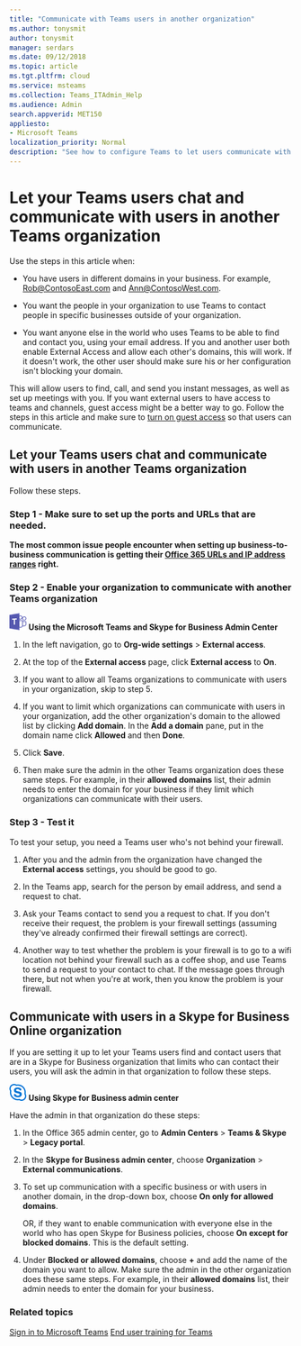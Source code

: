 ```yaml
---
title: "Communicate with Teams users in another organization"
ms.author: tonysmit
author: tonysmit
manager: serdars
ms.date: 09/12/2018
ms.topic: article
ms.tgt.pltfrm: cloud
ms.service: msteams
ms.collection: Teams_ITAdmin_Help
ms.audience: Admin
search.appverid: MET150
appliesto:
- Microsoft Teams
localization_priority: Normal
description: "See how to configure Teams to let users communicate with users in another organization."
---
```


# Let your Teams users chat and communicate with users in another Teams organization

Use the steps in this article when:
  
- You have users in different domains in your business. For example, Rob@ContosoEast.com and Ann@ContosoWest.com.
    
- You want the people in your organization to use Teams to contact people in specific businesses outside of your organization.
    
- You want anyone else in the world who uses Teams to be able to find and contact you, using your email address. If you and another user both enable External Access and allow each other's domains, this will work. If it doesn't work, the other user should make sure his or her configuration isn't blocking your domain.

This will allow users to find, call, and send you instant messages, as well as set up meetings with you. If you want external users to have access to teams and channels, guest access might be a better way to go. Follow the steps in this article and make sure to [turn on guest access](set-up-guests.md) so that users can communicate.

## Let your Teams users chat and communicate with users in another Teams organization

Follow these steps.

### Step 1 - Make sure to set up the ports and URLs that are needed.

**The most common issue people encounter when setting up business-to-business communication is getting their [Office 365 URLs and IP address ranges](https://docs.microsoft.com/microsoftteams/office-365-urls-ip-address-ranges) right.**

### Step 2 - Enable your organization to communicate with another Teams organization

![teams-logo-30x30.png](media/teams-logo-30x30.png) **Using the Microsoft Teams and Skype for Business Admin Center**

   1. In the left navigation, go to **Org-wide settings** > **External access**. 

   2. At the top of the **External access** page, click **External access** to **On**. 

   3. If you want to allow all Teams organizations to communicate with users in your organization, skip to step 5. 
   
   4. If you want to limit which organizations can communicate with users in your organization, add the other organization's domain to the allowed list by clicking **Add domain**. In the **Add a domain** pane, put in the domain name click **Allowed** and then **Done**.

   4. Click **Save**. 

   5. Then make sure the admin in the other Teams  organization does these same steps. For example, in their **allowed domains** list, their admin needs to enter the domain for your business if they limit which organizations can communicate with their users. 

### Step 3 - Test it
To test your setup, you need a Teams user who's not behind your firewall.
  
   1. After you and the admin from the organization have changed the **External access** settings, you should be good to go.
    
   2. In the Teams app, search for the person by email address, and send a request to chat.
    
   3. Ask your Teams contact to send you a request to chat. If you don't receive their request, the problem is your firewall settings (assuming they've already confirmed their firewall settings are correct).
    
   4. Another way to test whether the problem is your firewall is to go to a wifi location not behind your firewall such as a coffee shop, and use Teams to send a request to your contact to chat. If the message goes through there, but not when you're at work, then you know the problem is your firewall.

## Communicate with users in a Skype for Business Online organization

If you are setting it up to let your Teams users find and contact users that are in a Skype for Business organization that limits who can contact their users, you will ask the admin in that organization to follow these steps.

![sfb-logo-30x30.png](media/sfb-logo-30x30.png) **Using Skype for Business admin center** 

Have the admin in that organization do these steps:
    
1. In the Office 365 admin center, go to **Admin Centers** > **Teams & Skype** > **Legacy portal**.
  
2. In the **Skype for Business admin center**, choose **Organization** > **External communications**.
    
3. To set up communication with a specific business or with users in another domain, in the drop-down box, choose **On only for allowed domains**.
    
    OR, if they want to enable communication with everyone else in the world who has open Skype for Business policies, choose **On except for blocked domains**. This is the default setting.
    
4. Under **Blocked or allowed domains**, choose **+** and add the name of the domain you want to allow. Make sure the admin in the other organization does these same steps. For example, in their **allowed domains** list, their admin needs to enter the domain for your business.
    
### Related topics

[Sign in to Microsoft Teams](sign-in-teams.md)
[End user training for Teams](enduser-training.md)

